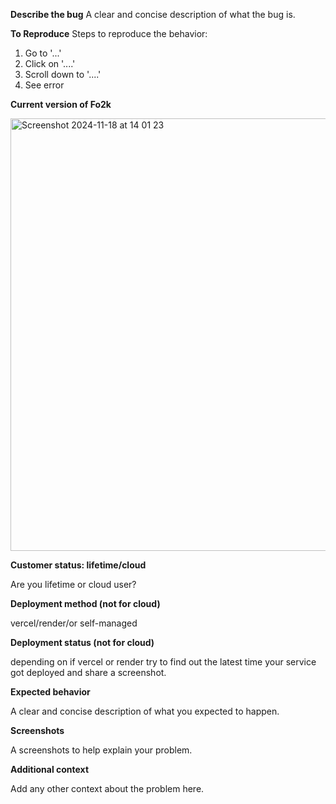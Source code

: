 

**Describe the bug**
A clear and concise description of what the bug is.

**To Reproduce**
Steps to reproduce the behavior:
1. Go to '...'
2. Click on '....'
3. Scroll down to '....'
4. See error

**Current version of Fo2k**

<img width="692" alt="Screenshot 2024-11-18 at 14 01 23" src="https://github.com/user-attachments/assets/67df430b-631b-43f7-bf8c-a34e2e69b341">

**Customer status: lifetime/cloud**

Are you lifetime or cloud user?

**Deployment method (not for cloud)**

vercel/render/or self-managed

**Deployment status (not for cloud)** 

depending on if vercel or render try to find out the latest time your service got deployed and share a screenshot.



**Expected behavior**

A clear and concise description of what you expected to happen.

**Screenshots**

A screenshots to help explain your problem.


**Additional context**

Add any other context about the problem here.
